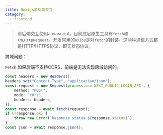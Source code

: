 ```yaml
---
title: Nextjs前后端交互
category: 
  - frontend
---
```


> 前后端交互使用Javascript。目前底层原生工具有`fetch`和`XMLHttpRequest`。开发常用的`axios`是对`fetch`的封装。这两种通信方式都是HTTP/HTTPS协议，即无状态协议。

跨域问题：

`Fetch` 如果后端不支持CORS，前端是无法实现跨域访问的。

```typescript
const headers = new Headers();
headers.set("Content-Type", "application/json");
const request = new Request(process.env.NEXT_PUBLIC_LOGIN_API!, {
    method: "POST",
    mode: "cors",
    headers: headers,
});
const response = await fetch(request);
if (!response.ok) {
    throw new Error(`Response status ${response.status}`);
}
const json = await response.json();
```

